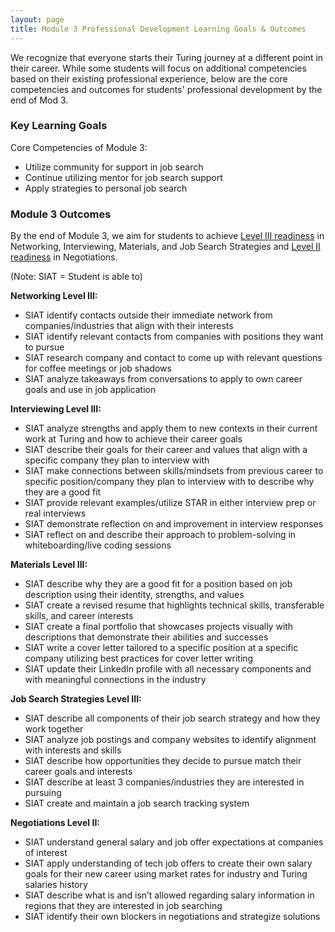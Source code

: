 ```yaml
---
layout: page
title: Module 3 Professional Development Learning Goals & Outcomes
---
```


We recognize that everyone starts their Turing journey at a different point in their career. While some students will focus on additional competencies based on their existing professional experience, below are the core competencies and outcomes for students' professional development by the end of Mod 3.

### Key Learning Goals
Core Competencies of Module 3:
* Utilize community for support in job search
* Continue utilizing mentor for job search support
* Apply strategies to personal job search

### Module 3 Outcomes
By the end of Module 3, we aim for students to achieve [Level III readiness](/standards_and_rubric/index) in Networking, Interviewing, Materials, and Job Search Strategies and [Level II readiness](/standards_and_rubric/index) in Negotiations.

(Note: SIAT = Student is able to)

**Networking Level III:**
* SIAT identify contacts outside their immediate network from companies/industries that align with their interests
* SIAT identify relevant contacts from companies with positions they want to pursue
* SIAT research company and contact to come up with relevant questions for coffee meetings or job shadows
* SIAT analyze takeaways from conversations to apply to own career goals and use in job application 

**Interviewing Level III:**
* SIAT analyze strengths and apply them to new contexts in their current work at Turing and how to achieve their career goals
* SIAT describe their goals for their career and values that align with a specific company they plan to interview with
* SIAT make connections between skills/mindsets from previous career to specific position/company they plan to interview with to describe why they are a good fit
* SIAT provide relevant examples/utilize STAR in either interview prep or real interviews
* SIAT demonstrate reflection on and improvement in interview responses
* SIAT reflect on and describe their approach to problem-solving in whiteboarding/live coding sessions

**Materials Level III:**
* SIAT describe why they are a good fit for a position based on job description using their identity, strengths, and values
* SIAT create a revised resume that highlights technical skills, transferable skills, and career interests
* SIAT create a final portfolio that showcases projects visually with descriptions that demonstrate their abilities and successes
* SIAT write a cover letter tailored to a specific position at a specific company utilizing best practices for cover letter writing
* SIAT update their LinkedIn profile with all necessary components and with meaningful connections in the industry

**Job Search Strategies Level III:**
* SIAT describe all components of their job search strategy and how they work together 
* SIAT analyze job postings and company websites to identify alignment with interests and skills
* SIAT describe how opportunities they decide to pursue match their career goals and interests
* SIAT describe at least 3 companies/industries they are interested in pursuing
* SIAT create and maintain a job search tracking system 

**Negotiations Level II:**
* SIAT understand general salary and job offer expectations at companies of interest
* SIAT apply understanding of tech job offers to create their own salary goals for their new career using market rates for industry and Turing salaries history
* SIAT describe what is and isn’t allowed regarding salary information in regions that they are interested in job searching
* SIAT identify their own blockers in negotiations and strategize solutions
